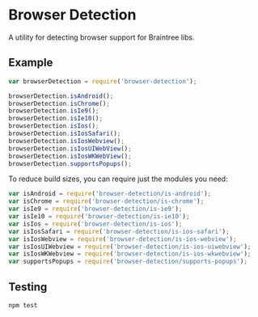 Browser Detection
=================

A utility for detecting browser support for Braintree libs.

## Example

```js
var browserDetection = require('browser-detection');

browserDetection.isAndroid();
browserDetection.isChrome();
browserDetection.isIe9();
browserDetection.isIe10();
browserDetection.isIos();
browserDetection.isIosSafari();
browserDetection.isIosWebview();
browserDetection.isIosUIWebView();
browserDetection.isIosWKWebView();
browserDetection.supportsPopups();
```

To reduce build sizes, you can require just the modules you need:

```js
var isAndroid = require('browser-detection/is-android');
var isChrome = require('browser-detection/is-chrome');
var isIe9 = require('browser-detection/is-ie9');
var isIe10 = require('browser-detection/is-ie10');
var isIos = require('browser-detection/is-ios');
var isIosSafari = require('browser-detection/is-ios-safari');
var isIosWebview = require('browser-detection/is-ios-webview');
var isIosUIWebview = require('browser-detection/is-ios-uiwebview');
var isIosWKWebview = require('browser-detection/is-ios-wkwebview');
var supportsPopups = require('browser-detection/supports-popups');
```

## Testing

```sh
npm test
```
